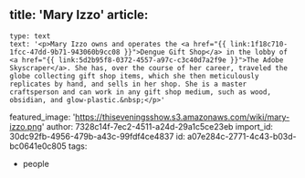 title: 'Mary Izzo'
article:
  -
    type: text
    text: '<p>Mary Izzo owns and operates the <a href="{{ link:1f18c710-1fcc-47dd-9b71-943060b9cc08 }}">Dengue Gift Shop</a> in the lobby of <a href="{{ link:5d2b95f8-0372-4557-a97c-c3c40d7a2f9e }}">The Adobe Skyscraper</a>. She has, over the course of her career, traveled the globe collecting gift shop items, which she then meticulously replicates by hand, and sells in her shop. She is a master craftsperson and can work in any gift shop medium, such as wood, obsidian, and glow-plastic.&nbsp;</p>'
featured_image: 'https://thiseveningsshow.s3.amazonaws.com/wiki/mary-izzo.png'
author: 7328c14f-7ec2-4511-a24d-29a1c5ce23eb
import_id: 30dc92fb-4956-479b-a43c-99fdf4ce4837
id: a07e284c-2771-4c43-b03d-bc0641e0c805
tags:
  - people
